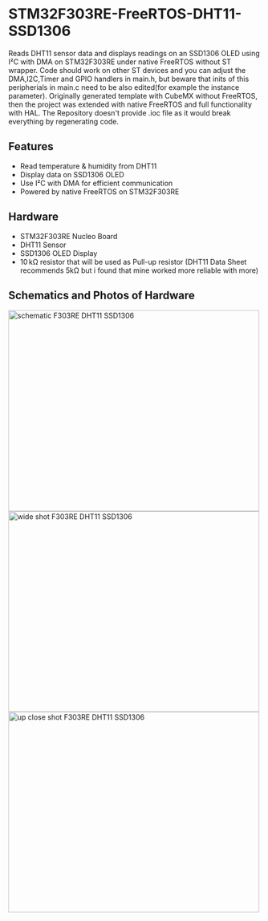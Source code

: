 # STM32F303RE-FreeRTOS-DHT11-SSD1306

Reads DHT11 sensor data and displays readings on an SSD1306 OLED using I²C with DMA on STM32F303RE under native FreeRTOS without ST wrapper.
Code should work on other ST devices and you can adjust the DMA,I2C,Timer and GPIO handlers in main.h, but beware that inits of this peripherials
in main.c need to be also edited(for example the instance parameter). 
Originally generated template with CubeMX without FreeRTOS, then the project was extended with native FreeRTOS and full functionality with HAL.
The Repository doesn't provide .ioc file as it would break everything by regenerating code.

## Features

- Read temperature & humidity from DHT11
- Display data on SSD1306 OLED
- Use I²C with DMA for efficient communication
- Powered by native FreeRTOS on STM32F303RE

## Hardware

- STM32F303RE Nucleo Board
- DHT11 Sensor
- SSD1306 OLED Display
- 10 kΩ resistor that will be used as Pull-up resistor (DHT11 Data Sheet recommends 5kΩ but i found that mine worked more reliable with more)

## Schematics and Photos of Hardware
<img width="500" height="401" alt="schematic F303RE DHT11 SSD1306" src="https://github.com/user-attachments/assets/9de20c8a-b320-41b5-957b-600de3da038e" />
<img width="500" height="400" alt="wide shot F303RE DHT11 SSD1306" src="https://github.com/user-attachments/assets/bea7f3f4-64a2-4649-b933-bb943eb21033" />
<img width="500" height="400" alt="up close shot F303RE DHT11 SSD1306" src="https://github.com/user-attachments/assets/eb9f0ae7-b732-4319-af57-f4a04a15331f" />
